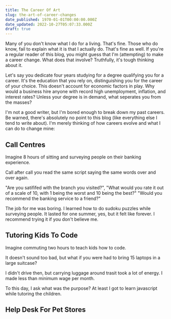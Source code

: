 ```yaml
---
title: The Career Of Art
slug: the-art-of-career-changes
date_published: 1970-01-01T00:00:00.000Z
date_updated: 2022-10-27T05:07:33.000Z
draft: true
---
```


Many of you don't know what I do for a living. That's fine. Those who do know, fail to explain what it is that I actually do. That's fine as well. If you're a regular reader of this blog, you might guess that I'm (attempting) to make a career change. What does that involve? Truthfully, it's tough thinking about it. 

Let's say you dedicate four years studying for a degree qualifying you for a career. It's the education that you rely on, distinguishing you for the career of your choice. This doesn't account for economic factors in play. Why would a business hire anyone with record high unemployment, inflation, and interest rates? Unless your degree is in demand, what seperates you from the masses? 

I'm not a good writer, but I'm bored enough to break down my past careers. Be warned, there's absolutely no point to this blog (like everything else I tend to write about). I'm merely thinking of how careers evolve and what I can do to change mine:

## Call Centres

Imagine 8 hours of sitting and surveying people on their banking experience. 

Call after call you read the same script saying the same words over and over again. 

"Are you satififed with the branch you visited?", "What would you rate it out of a scale of 10, with 1 being the worst and 10 being the best?" "Would you recommend the banking service to a friend?" 

The job for me was boring. I learned how to do sudoku puzzles while surveying people. It lasted for one summer, yes, but it felt like forever. I recommend trying it if you don't believe me.

## Tutoring Kids To Code

Imagine commuting two hours to teach kids how to code. 

It doesn't sound too bad, but what if you were had to bring 15 laptops in a large suitcase? 

I didn't drive then, but carrying luggage around trasit took a lot of energy. I made less than minimum wage per month. 

To this day, I ask what was the purpose? At least I got to learn javascript while tutoring the children.

## Help Desk For Pet Stores

